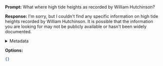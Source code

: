 **Prompt:**
What where high tide heights as recorded by William Hutchinson?

**Response:**
I'm sorry, but I couldn't find any specific information on high tide heights recorded by William Hutchinson. It is possible that the information you are looking for may not be publicly available or hasn't been widely documented.

<details><summary>Metadata</summary>

- Duration: 2039 ms
- Datetime: 2023-08-05T15:02:01.183555
- Model: gpt-3.5-turbo-0613

</details>

**Options:**
```json
{}
```

